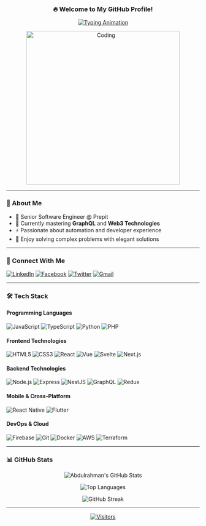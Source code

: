 <div align="center">
  
### 🔥 Welcome to My GitHub Profile!

[![Typing Animation](https://readme-typing-svg.herokuapp.com?font=Fira+Code&size=26&duration=3000&pause=1000&color=58A6FF&center=true&vCenter=true&width=600&height=60&lines=Hello!+I'm+Abdulrahman+Magdy;Senior+Software+Engineer;Automation+Enthusiast;Full-Stack+Developer)](https://git.io/typing-svg)

<img src="https://raw.githubusercontent.com/amagdy46/amagdy46/main/images/developer.gif" alt="Coding" width="400" />

</div>

---

### 🚀 About Me

- 🔭 Senior Software Engineer @ Prepit
- 🌱 Currently mastering **GraphQL** and **Web3 Technologies**
- ⚡ Passionate about automation and developer experience
- 🧠 Enjoy solving complex problems with elegant solutions

---

### 🔗 Connect With Me

[![LinkedIn](https://img.shields.io/badge/LinkedIn-0A66C2?style=for-the-badge&logo=linkedin&logoColor=white)](https://www.linkedin.com/in/amagdy46/)
[![Facebook](https://img.shields.io/badge/Facebook-1877F2?style=for-the-badge&logo=facebook&logoColor=white)](https://www.facebook.com/profile.php?id=100087050978830)
[![Twitter](https://img.shields.io/badge/Twitter-1DA1F2?style=for-the-badge&logo=twitter&logoColor=white)](https://twitter.com/EngAbdoMgdy)
[![Gmail](https://img.shields.io/badge/Gmail-EA4335?style=for-the-badge&logo=gmail&logoColor=white)](mailto:abdulrahman.magdy406@gmail.com)

---

### 🛠️ Tech Stack

#### Programming Languages
![JavaScript](https://img.shields.io/badge/JavaScript-F7DF1E?style=for-the-badge&logo=javascript&logoColor=black)
![TypeScript](https://img.shields.io/badge/TypeScript-3178C6?style=for-the-badge&logo=typescript&logoColor=white)
![Python](https://img.shields.io/badge/Python-3776AB?style=for-the-badge&logo=python&logoColor=white)
![PHP](https://img.shields.io/badge/PHP-777BB4?style=for-the-badge&logo=php&logoColor=white)

#### Frontend Technologies
![HTML5](https://img.shields.io/badge/HTML5-E34F26?style=for-the-badge&logo=html5&logoColor=white)
![CSS3](https://img.shields.io/badge/CSS3-1572B6?style=for-the-badge&logo=css3&logoColor=white)
![React](https://img.shields.io/badge/React-61DAFB?style=for-the-badge&logo=react&logoColor=black)
![Vue](https://img.shields.io/badge/Vue.js-4FC08D?style=for-the-badge&logo=vuedotjs&logoColor=white)
![Svelte](https://img.shields.io/badge/Svelte-FF3E00?style=for-the-badge&logo=svelte&logoColor=white)
![Next.js](https://img.shields.io/badge/Next.js-000000?style=for-the-badge&logo=nextdotjs&logoColor=white)

#### Backend Technologies
![Node.js](https://img.shields.io/badge/Node.js-339933?style=for-the-badge&logo=nodedotjs&logoColor=white)
![Express](https://img.shields.io/badge/Express.js-000000?style=for-the-badge&logo=express&logoColor=white)
![NestJS](https://img.shields.io/badge/NestJS-E0234E?style=for-the-badge&logo=nestjs&logoColor=white)
![GraphQL](https://img.shields.io/badge/GraphQL-E10098?style=for-the-badge&logo=graphql&logoColor=white)
![Redux](https://img.shields.io/badge/Redux-764ABC?style=for-the-badge&logo=redux&logoColor=white)

#### Mobile & Cross-Platform
![React Native](https://img.shields.io/badge/React_Native-61DAFB?style=for-the-badge&logo=react&logoColor=black)
![Flutter](https://img.shields.io/badge/Flutter-02569B?style=for-the-badge&logo=flutter&logoColor=white)

#### DevOps & Cloud
![Firebase](https://img.shields.io/badge/Firebase-FFCA28?style=for-the-badge&logo=firebase&logoColor=black)
![Git](https://img.shields.io/badge/Git-F05032?style=for-the-badge&logo=git&logoColor=white)
![Docker](https://img.shields.io/badge/Docker-2496ED?style=for-the-badge&logo=docker&logoColor=white)
![AWS](https://img.shields.io/badge/AWS-232F3E?style=for-the-badge&logo=amazonaws&logoColor=white)
![Terraform](https://img.shields.io/badge/Terraform-7B42BC?style=for-the-badge&logo=terraform&logoColor=white)

---

### 📊 GitHub Stats

<div align="center">
  
![Abdulrahman's GitHub Stats](https://github-readme-stats.vercel.app/api?username=amagdy46&count_private=true&show_icons=true&theme=tokyonight&hide_border=true)

![Top Languages](https://github-readme-stats.vercel.app/api/top-langs/?username=amagdy46&layout=compact&theme=tokyonight&hide_border=true&langs_count=8)

![GitHub Streak](https://streak-stats.demolab.com/?user=amagdy46&theme=tokyonight&hide_border=true)

</div>

---

<div align="center">
  
[![Visitors](https://komarev.com/ghpvc/?username=amagdy46&color=blue&label=PROFILE+VIEWS&style=for-the-badge)](https://github.com/amagdy46)

</div>
